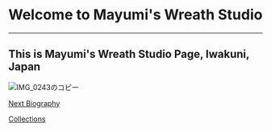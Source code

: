 # Welcome to Mayumi's Wreath Studio
--------------------------------
## This is Mayumi's Wreath Studio Page, Iwakuni, Japan

![IMG_0243のコピー](https://user-images.githubusercontent.com/55659971/65602737-5c415f80-dfdf-11e9-8174-35a15db56bdf.jpeg)


[Next Biography](https://github.com/WreathStudioMayumi/WreathStudioMayumi.github.io/blob/master/bio.md)

[Collections](https://github.com/WreathStudioMayumi/WreathStudioMayumi.github.io/blob/master/topic.md)
